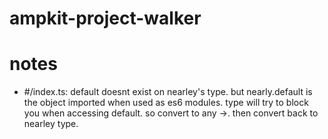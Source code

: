 # ampkit-project-walker

# notes

- #/index.ts: default doesnt exist on nearley's type. but nearly.default is the object imported when used as es6 modules. type will try to block you when accessing default. so convert to any ->. then convert back to nearley type.
